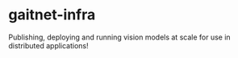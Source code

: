 # gaitnet-infra
Publishing, deploying and running vision models at scale for use in distributed applications!
